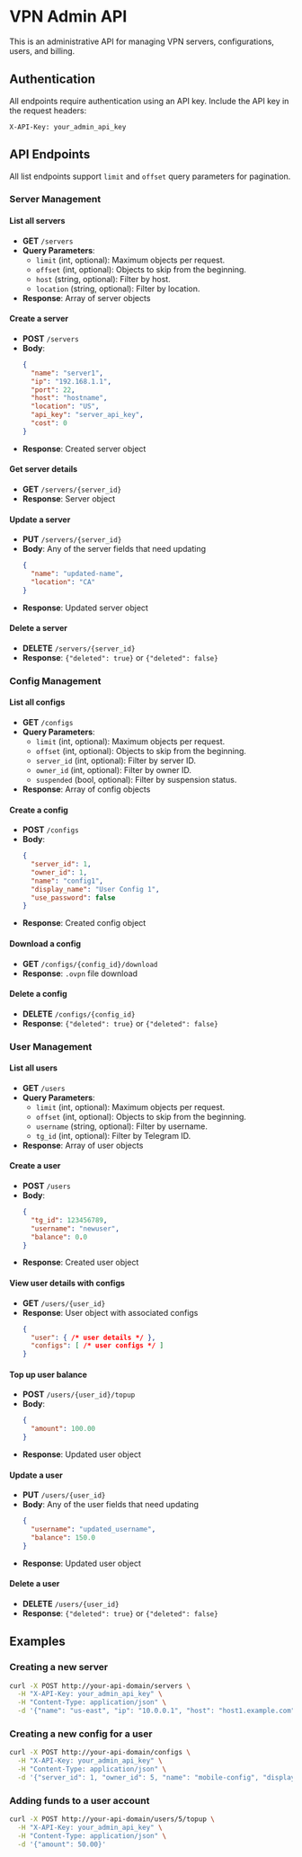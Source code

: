 # VPN Admin API

This is an administrative API for managing VPN servers, configurations, users, and billing.

## Authentication

All endpoints require authentication using an API key. Include the API key in the request headers:

```
X-API-Key: your_admin_api_key
```

## API Endpoints

All list endpoints support `limit` and `offset` query parameters for pagination.

### Server Management

#### List all servers
- **GET** `/servers`
- **Query Parameters**:
  - `limit` (int, optional): Maximum objects per request.
  - `offset` (int, optional): Objects to skip from the beginning.
  - `host` (string, optional): Filter by host.
  - `location` (string, optional): Filter by location.
- **Response**: Array of server objects

#### Create a server
- **POST** `/servers`
- **Body**:
  ```json
  {
    "name": "server1",
    "ip": "192.168.1.1",
    "port": 22,
    "host": "hostname",
    "location": "US",
    "api_key": "server_api_key",
    "cost": 0
  }
  ```
- **Response**: Created server object

#### Get server details
- **GET** `/servers/{server_id}`
- **Response**: Server object

#### Update a server
- **PUT** `/servers/{server_id}`
- **Body**: Any of the server fields that need updating
  ```json
  {
    "name": "updated-name",
    "location": "CA"
  }
  ```
- **Response**: Updated server object

#### Delete a server
- **DELETE** `/servers/{server_id}`
- **Response**: `{"deleted": true}` or `{"deleted": false}`

### Config Management

#### List all configs
- **GET** `/configs`
- **Query Parameters**:
  - `limit` (int, optional): Maximum objects per request.
  - `offset` (int, optional): Objects to skip from the beginning.
  - `server_id` (int, optional): Filter by server ID.
  - `owner_id` (int, optional): Filter by owner ID.
  - `suspended` (bool, optional): Filter by suspension status.
- **Response**: Array of config objects

#### Create a config
- **POST** `/configs`
- **Body**:
  ```json
  {
    "server_id": 1,
    "owner_id": 1,
    "name": "config1",
    "display_name": "User Config 1",
    "use_password": false
  }
  ```
- **Response**: Created config object

#### Download a config
- **GET** `/configs/{config_id}/download`
- **Response**: `.ovpn` file download

#### Delete a config
- **DELETE** `/configs/{config_id}`
- **Response**: `{"deleted": true}` or `{"deleted": false}`

### User Management

#### List all users
- **GET** `/users`
- **Query Parameters**:
  - `limit` (int, optional): Maximum objects per request.
  - `offset` (int, optional): Objects to skip from the beginning.
  - `username` (string, optional): Filter by username.
  - `tg_id` (int, optional): Filter by Telegram ID.
- **Response**: Array of user objects

#### Create a user
- **POST** `/users`
- **Body**:
  ```json
  {
    "tg_id": 123456789,
    "username": "newuser",
    "balance": 0.0
  }
  ```
- **Response**: Created user object

#### View user details with configs
- **GET** `/users/{user_id}`
- **Response**: User object with associated configs
  ```json
  {
    "user": { /* user details */ },
    "configs": [ /* user configs */ ]
  }
  ```

#### Top up user balance
- **POST** `/users/{user_id}/topup`
- **Body**:
  ```json
  {
    "amount": 100.00
  }
  ```
- **Response**: Updated user object

#### Update a user
- **PUT** `/users/{user_id}`
- **Body**: Any of the user fields that need updating
  ```json
  {
    "username": "updated_username",
    "balance": 150.0
  }
  ```
- **Response**: Updated user object

#### Delete a user
- **DELETE** `/users/{user_id}`
- **Response**: `{"deleted": true}` or `{"deleted": false}`

## Examples

### Creating a new server

```bash
curl -X POST http://your-api-domain/servers \
  -H "X-API-Key: your_admin_api_key" \
  -H "Content-Type: application/json" \
  -d '{"name": "us-east", "ip": "10.0.0.1", "host": "host1.example.com", "location": "US East", "api_key": "server_key123"}'
```

### Creating a new config for a user

```bash
curl -X POST http://your-api-domain/configs \
  -H "X-API-Key: your_admin_api_key" \
  -H "Content-Type: application/json" \
  -d '{"server_id": 1, "owner_id": 5, "name": "mobile-config", "display_name": "Mobile Device"}'
```

### Adding funds to a user account

```bash
curl -X POST http://your-api-domain/users/5/topup \
  -H "X-API-Key: your_admin_api_key" \
  -H "Content-Type: application/json" \
  -d '{"amount": 50.00}'
```
